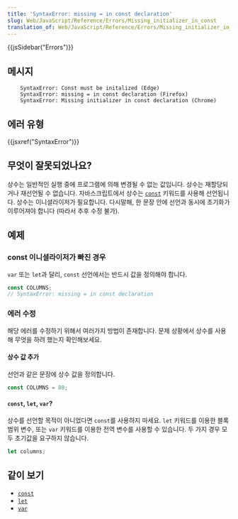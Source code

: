 ```yaml
---
title: 'SyntaxError: missing = in const declaration'
slug: Web/JavaScript/Reference/Errors/Missing_initializer_in_const
translation_of: Web/JavaScript/Reference/Errors/Missing_initializer_in_const
---
```


{{jsSidebar("Errors")}}

## 메시지

```
    SyntaxError: Const must be initalized (Edge)
    SyntaxError: missing = in const declaration (Firefox)
    SyntaxError: Missing initializer in const declaration (Chrome)
```

## 에러 유형

{{jsxref("SyntaxError")}}

## 무엇이 잘못되었나요?

상수는 일반적인 실행 중에 프로그램에 의해 변경될 수 없는 값입니다. 상수는 재할당되거나 재선언될 수 없습니다. 자바스크립트에서 상수는 [`const`](/en-US/docs/Web/JavaScript/Reference/Statements/const) 키워드를 사용해 선언됩니다. 상수는 이니셜라이저가 필요합니다. 다시말해, 한 문장 안에 선언과 동시에 초기화가 이루어져야 합니다 (따라서 추후 수정 불가).

## 예제

### const 이니셜라이저가 빠진 경우

`var` 또는 `let`과 달리, `const` 선언에서는 반드시 값을 정의해야 합니다.

```js example-bad
const COLUMNS;
// SyntaxError: missing = in const declaration
```

### 에러 수정

해당 에러를 수정하기 위해서 여러가지 방법이 존재합니다. 문제 상황에서 상수를 사용해 무엇을 하려 했는지 확인해보세요.

#### 상수 값 추가

선언과 같은 문장에 상수 값을 정의합니다.

```js example-good
const COLUMNS = 80;
```

#### `const`, `let`, `var`?

상수를 선언할 목적이 아니었다면 `const`를 사용하지 마세요. `let` 키워드를 이용한 블록범위 변수, 또는 `var` 키워드를 이용한 전역 변수를 사용할 수 있습니다. 두 가지 경우 모두 초기값을 요구하지 않습니다.

```js example-good
let columns;
```

## 같이 보기

- [`const`](/en-US/docs/Web/JavaScript/Reference/Statements/const)
- [`let`](/en-US/docs/Web/JavaScript/Reference/Statements/let)
- [`var`](/en-US/docs/Web/JavaScript/Reference/Statements/var)

